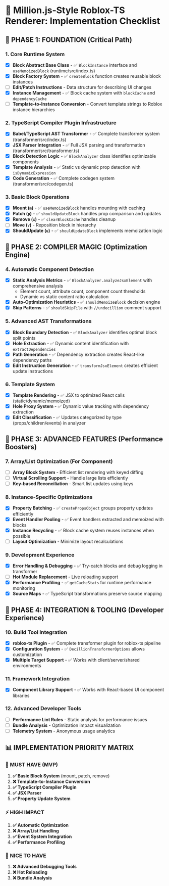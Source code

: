 # 🚀 Million.js-Style Roblox-TS Renderer: Implementation Checklist

## **🎯 PHASE 1: FOUNDATION (Critical Path)**

### **1. Core Runtime System**
- [x] **Block Abstract Base Class** - ✅ `BlockInstance` interface and `useMemoizedBlock` (runtime/src/index.ts)
- [x] **Block Factory System** - ✅ `createBlock` function creates reusable block instances
- [ ] **Edit/Patch Instructions** - Data structure for describing UI changes
- [x] **Instance Management** - ✅ Block cache system with `blockCache` and `dependencyCache`
- [ ] **Template-to-Instance Conversion** - Convert template strings to Roblox instance hierarchies

### **2. TypeScript Compiler Plugin Infrastructure**
- [x] **Babel/TypeScript AST Transformer** - ✅ Complete transformer system (transformer/src/index.ts)
- [x] **JSX Parser Integration** - ✅ Full JSX parsing and transformation (transformer/src/transformer.ts)
- [x] **Block Detection Logic** - ✅ `BlockAnalyzer` class identifies optimizable components
- [x] **Template Analysis** - ✅ Static vs dynamic prop detection with `isDynamicExpression`
- [x] **Code Generation** - ✅ Complete codegen system (transformer/src/codegen.ts)

### **3. Basic Block Operations**
- [x] **Mount (`m`)** - ✅ `useMemoizedBlock` handles mounting with caching
- [x] **Patch (`p`)** - ✅ `shouldUpdateBlock` handles prop comparison and updates
- [x] **Remove (`x`)** - ✅ `clearBlockCache` handles cleanup
- [ ] **Move (`v`)** - Reposition block in hierarchy
- [x] **ShouldUpdate (`u`)** - ✅ `shouldUpdateBlock` implements memoization logic

## **🎯 PHASE 2: COMPILER MAGIC (Optimization Engine)**

### **4. Automatic Component Detection**
- [x] **Static Analysis Metrics** - ✅ `BlockAnalyzer.analyzeJsxElement` with comprehensive analysis
  - Element count, attribute count, component count thresholds
  - Dynamic vs static content ratio calculation
- [x] **Auto-Optimization Heuristics** - ✅ `shouldMemoizeBlock` decision engine
- [x] **Skip Patterns** - ✅ `shouldSkipFile` with `//undecillion` comment support

### **5. Advanced AST Transformations**
- [x] **Block Boundary Detection** - ✅ `BlockAnalyzer` identifies optimal block split points
- [x] **Hole Extraction** - ✅ Dynamic content identification with `extractDependencies`
- [x] **Path Generation** - ✅ Dependency extraction creates React-like dependency paths
- [x] **Edit Instruction Generation** - ✅ `transformJsxElement` creates efficient update instructions

### **6. Template System**
- [x] **Template Rendering** - ✅ JSX to optimized React calls (static/dynamic/memoized)
- [x] **Hole Proxy System** - ✅ Dynamic value tracking with dependency extraction
- [x] **Edit Classification** - ✅ Updates categorized by type (props/children/events) in analyzer

## **🎯 PHASE 3: ADVANCED FEATURES (Performance Boosters)**

### **7. Array/List Optimization (For Component)**
- [ ] **Array Block System** - Efficient list rendering with keyed diffing
- [ ] **Virtual Scrolling Support** - Handle large lists efficiently
- [ ] **Key-based Reconciliation** - Smart list updates using keys

### **8. Instance-Specific Optimizations**
- [x] **Property Batching** - ✅ `createPropsObject` groups property updates efficiently
- [x] **Event Handler Pooling** - ✅ Event handlers extracted and memoized with blocks
- [x] **Instance Recycling** - ✅ Block cache system reuses instances when possible
- [ ] **Layout Optimization** - Minimize layout recalculations

### **9. Development Experience**
- [x] **Error Handling & Debugging** - ✅ Try-catch blocks and debug logging in transformer
- [ ] **Hot Module Replacement** - Live reloading support
- [x] **Performance Profiling** - ✅ `getCacheStats` for runtime performance monitoring
- [x] **Source Maps** - ✅ TypeScript transformations preserve source mapping

## **🎯 PHASE 4: INTEGRATION & TOOLING (Developer Experience)**

### **10. Build Tool Integration**
- [x] **roblox-ts Plugin** - ✅ Complete transformer plugin for roblox-ts pipeline
- [x] **Configuration System** - ✅ `DecillionTransformerOptions` allows customization
- [x] **Multiple Target Support** - ✅ Works with client/server/shared environments

### **11. Framework Integration**
- [x] **Component Library Support** - ✅ Works with React-based UI component libraries

### **12. Advanced Developer Tools**
- [ ] **Performance Lint Rules** - Static analysis for performance issues
- [ ] **Bundle Analysis** - Optimization impact visualization
- [ ] **Telemetry System** - Anonymous usage analytics

## **📊 IMPLEMENTATION PRIORITY MATRIX**

### **🚨 MUST HAVE (MVP)**
1. **✅ Basic Block System** (mount, patch, remove)
2. **❌ Template-to-Instance Conversion**
3. **✅ TypeScript Compiler Plugin**
4. **✅ JSX Parser**
5. **✅ Property Update System**

### **⚡ HIGH IMPACT**
1. **✅ Automatic Optimization**
2. **❌ Array/List Handling**
3. **✅ Event System Integration**
4. **✅ Performance Profiling**

### **🎁 NICE TO HAVE**
1. **❌ Advanced Debugging Tools**
2. **❌ Hot Reloading**
3. **❌ Bundle Analysis**